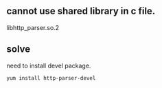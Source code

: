 ## cannot use shared library in c file.
libhttp_parser.so.2


## solve

need to install devel package.

``` shell
yum install http-parser-devel
```

